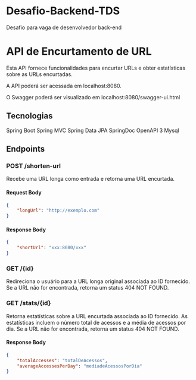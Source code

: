 # Desafio-Backend-TDS
Desafio para vaga de desenvolvedor back-end

# API de Encurtamento de URL

Esta API fornece funcionalidades para encurtar URLs e obter estatísticas sobre as URLs encurtadas.

A API poderá ser acessada em localhost:8080.

O Swagger poderá ser visualizado em localhost:8080/swagger-ui.html

## Tecnologias
Spring Boot
Spring MVC
Spring Data JPA
SpringDoc OpenAPI 3
Mysql

## Endpoints

### POST /shorten-url

Recebe uma URL longa como entrada e retorna uma URL encurtada.

#### Request Body

```json
{
    "longUrl": "http://exemplo.com"
}
```
#### Response Body


```json
{
    "shortUrl": "xxx:8080/xxx"
}
```

### GET /{id}

Redireciona o usuário para a URL longa original associada ao ID fornecido. Se a URL não for encontrada, retorna um status 404 NOT FOUND.

### GET  /stats/{id}

Retorna estatísticas sobre a URL encurtada associada ao ID fornecido. As estatísticas incluem o número total de acessos e a média de acessos por dia. Se a URL não for encontrada, retorna um status 404 NOT FOUND.

#### Response Body

```json
{
    "totalAccesses": "totalDeAcessos",
    "averageAccessesPerDay": "mediadeAcessosPorDia"
}
```


